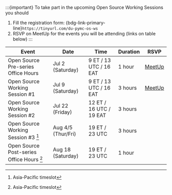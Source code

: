 
:::{important}
To take part in the upcoming Open Source Working Sessions you should

1. Fill the registration form: {bdg-link-primary-line}`https://tinyurl.com/du-pymc-os-ws`
2. RSVP on MeetUp for the events you will be attending (links on table below)
:::

| Event                                     | Date               | Time                    | Duration |  RSVP       |
|-------------------------------------------|--------------------|-------------------------|----------|-------------|
| Open Source Pre-series Office Hours       | Jul 2 (Saturday)   |  9 ET / 13 UTC / 16 EAT | 1 hour   | [MeetUp](https://www.meetup.com/data-umbrella/events/286552154/) |
| Open Source Working Session #1            | Jul 9 (Saturday)   |  9 ET / 13 UTC / 16 EAT | 3 hours  | [MeetUp](https://www.meetup.com/data-umbrella/events/286552452/) |
| Open Source Working Session #2            | Jul 22 (Friday)    | 12 ET / 16 UTC / 19 EAT | 3 hours  |
| Open Source Working Session #3 [^1]       | Aug 4/5 (Thur/Fri) | 19 ET / 23 UTC          | 3 hours  |
| Open Source Post-series Office Hours [^1] | Aug 18 (Saturday)  | 19 ET / 23 UTC          | 1 hour   |

[^1]: Asia-Pacific timeslot
